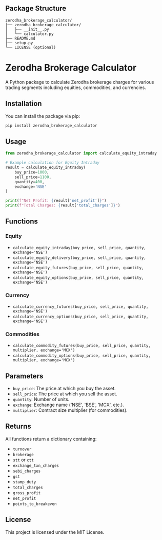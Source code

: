 
## Package Structure

```
zerodha_brokerage_calculator/
├── zerodha_brokerage_calculator/
│   ├── __init__.py
│   └── calculator.py
├── README.md
├── setup.py
└── LICENSE (optional)
```

# Zerodha Brokerage Calculator

A Python package to calculate Zerodha brokerage charges for various trading segments including equities, commodities, and currencies.

## Installation

You can install the package via pip:

```bash
pip install zerodha_brokerage_calculator
```

## Usage

```python
from zerodha_brokerage_calculator import calculate_equity_intraday

# Example calculation for Equity Intraday
result = calculate_equity_intraday(
    buy_price=1000,
    sell_price=1100,
    quantity=400,
    exchange='NSE'
)

print(f"Net Profit: {result['net_profit']}")
print(f"Total Charges: {result['total_charges']}")
```

## Functions

### Equity

- `calculate_equity_intraday(buy_price, sell_price, quantity, exchange='NSE')`
- `calculate_equity_delivery(buy_price, sell_price, quantity, exchange='NSE')`
- `calculate_equity_futures(buy_price, sell_price, quantity, exchange='NSE')`
- `calculate_equity_options(buy_price, sell_price, quantity, exchange='NSE')`

### Currency

- `calculate_currency_futures(buy_price, sell_price, quantity, exchange='NSE')`
- `calculate_currency_options(buy_price, sell_price, quantity, exchange='NSE')`

### Commodities

- `calculate_commodity_futures(buy_price, sell_price, quantity, multiplier, exchange='MCX')`
- `calculate_commodity_options(buy_price, sell_price, quantity, multiplier, exchange='MCX')`

## Parameters

- `buy_price`: The price at which you buy the asset.
- `sell_price`: The price at which you sell the asset.
- `quantity`: Number of units.
- `exchange`: Exchange name ('NSE', 'BSE', 'MCX', etc.).
- `multiplier`: Contract size multiplier (for commodities).

## Returns

All functions return a dictionary containing:

- `turnover`
- `brokerage`
- `stt` or `ctt`
- `exchange_txn_charges`
- `sebi_charges`
- `gst`
- `stamp_duty`
- `total_charges`
- `gross_profit`
- `net_profit`
- `points_to_breakeven`

## License

This project is licensed under the MIT License.

```
